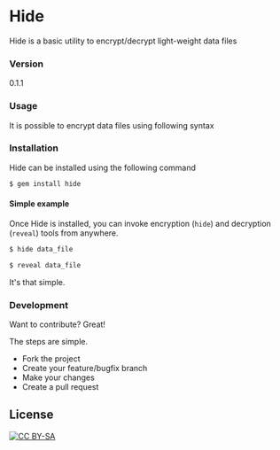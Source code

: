# Hide

Hide is a basic utility to encrypt/decrypt light-weight data files

### Version
0.1.1

### Usage
It is possible to encrypt data files using following syntax

### Installation

Hide can be installed using the following command

```sh
$ gem install hide
```

#### Simple example

Once Hide is installed, you can invoke encryption (`hide`) and decryption
(`reveal`) tools from anywhere.

```sh
$ hide data_file
```
```sh
$ reveal data_file
```
It's that simple.

### Development

Want to contribute? Great!

The steps are simple.
 - Fork the project
 - Create your feature/bugfix branch
 - Make your changes
 - Create a pull request

License
----

[![CC BY-SA](https://licensebuttons.net/l/by-sa/3.0/88x31.png)](
  https://creativecommons.org/licenses/by-sa/4.0/legalcode)
